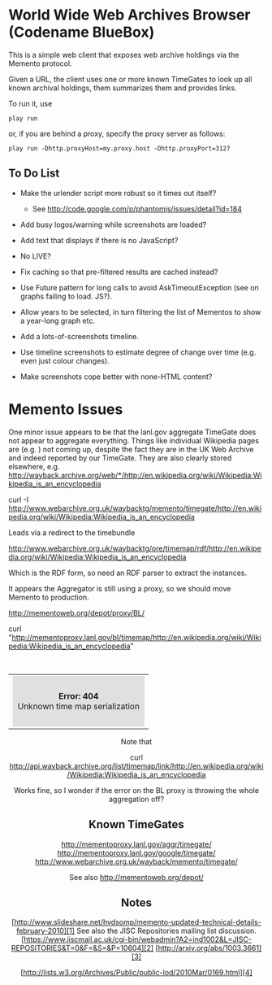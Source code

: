 World Wide Web Archives Browser (Codename BlueBox)
==================================================

This is a simple web client that exposes web archive holdings via the Memento protocol.

Given a URL, the client uses one or more known TimeGates to look up all known archival holdings, them summarizes them and provides links.

To run it, use

    play run

or, if you are behind a proxy, specify the proxy server as follows:

    play run -Dhttp.proxyHost=my.proxy.host -Dhttp.proxyPort=3127

To Do List
----------

 * Make the urlender script more robust so it times out itself?
    *  See http://code.google.com/p/phantomjs/issues/detail?id=184
 * Add busy logos/warning while screenshots are loaded?
 * Add text that displays if there is no JavaScript?
 * No LIVE?
 * Fix caching so that pre-filtered results are cached instead?
 * Use Future pattern for long calls to avoid AskTimeoutException (see on graphs failing to load. JS?).
 
 * Allow years to be selected, in turn filtering the list of Mementos to show a year-long graph etc.
 * Add a lots-of-screenshots timeline.
 * Use timeline screenshots to estimate degree of change over time (e.g. even just colour changes).
 * Make screenshots cope better with none-HTML content?


Memento Issues
==============

One minor issue appears to be that the lanl.gov aggregate TimeGate does not appear to aggregate everything. Things like individual Wikipedia pages are (e.g. ) not coming up, despite the fact they are in the UK Web Archive and indeed reported by our TimeGate.  They are also clearly stored elsewhere, e.g. http://wayback.archive.org/web/*/http://en.wikipedia.org/wiki/Wikipedia:Wikipedia_is_an_encyclopedia

curl -I http://www.webarchive.org.uk/waybacktg/memento/timegate/http://en.wikipedia.org/wiki/Wikipedia:Wikipedia_is_an_encyclopedia

Leads via a redirect to the timebundle

http://www.webarchive.org.uk/waybacktg/ore/timemap/rdf/http://en.wikipedia.org/wiki/Wikipedia:Wikipedia_is_an_encyclopedia

Which is the RDF form, so need an RDF parser to extract the instances.

It appears the Aggregator is still using a proxy, so we should move Memento to production.

http://mementoweb.org/depot/proxy/BL/

curl "http://mementoproxy.lanl.gov/bl/timemap/http://en.wikipedia.org/wiki/Wikipedia:Wikipedia_is_an_encyclopedia"
<html><body><br/><center><table width='800px'><tr><td><div style='background-color: #e0e0e0; padding: 10px;'><br/><center><b>Error: 404</b></center>Unknown time map serialization<br/><br/></div></td></tr></table></body></html>


Note that 

curl  http://api.wayback.archive.org/list/timemap/link/http://en.wikipedia.org/wiki/Wikipedia:Wikipedia_is_an_encyclopedia

Works fine, so I wonder if the error on the BL proxy is throwing the whole aggregation off?


Known TimeGates
---------------
http://mementoproxy.lanl.gov/aggr/timegate/
http://mementoproxy.lanl.gov/google/timegate/
http://www.webarchive.org.uk/wayback/memento/timegate/

See also http://mementoweb.org/depot/

Notes
-----
[http://www.slideshare.net/hvdsomp/memento-updated-technical-details-february-2010][1] 
See also the JISC Repositories mailing list discussion.[https://www.jiscmail.ac.uk/cgi-bin/webadmin?A2=ind1002&L=JISC-REPOSITORIES&T=0&F=&S=&P=10604][2] 
[http://arxiv.org/abs/1003.3661][3] 

[http://lists.w3.org/Archives/Public/public-lod/2010Mar/0169.html][4] 


  [1]: http://www.slideshare.net/hvdsomp/memento-updated-technical-details-february-2010
  [2]: https://www.jiscmail.ac.uk/cgi-bin/webadmin?A2=ind1002&amp;L=JISC-REPOSITORIES&amp;T=0&amp;F=&amp;S=&amp;P=10604
  [3]: http://arxiv.org/abs/1003.3661
  [4]: http://lists.w3.org/Archives/Public/public-lod/2010Mar/0169.html


